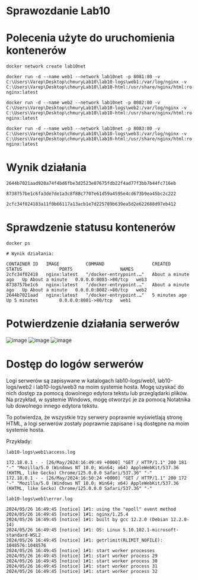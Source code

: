 # Sprawozdanie Lab10

# Polecenia użyte do uruchomienia kontenerów
```
docker network create lab10net

docker run -d --name web1 --network lab10net -p 8081:80 -v C:\Users\Varep\Desktop\chmuryLab10\lab10-logs\web1:/var/log/nginx -v C:\Users\Varep\Desktop\chmuryLab10\lab10-html:/usr/share/nginx/html:ro nginx:latest

docker run -d --name web2 --network lab10net -p 8082:80 -v C:\Users\Varep\Desktop\chmuryLab10\lab10-logs\web2:/var/log/nginx -v C:\Users\Varep\Desktop\chmuryLab10\lab10-html:/usr/share/nginx/html:ro nginx:latest

docker run -d --name web3 --network lab10net -p 8083:80 -v C:\Users\Varep\Desktop\chmuryLab10\lab10-logs\web3:/var/log/nginx -v C:\Users\Varep\Desktop\chmuryLab10\lab10-html:/usr/share/nginx/html:ro nginx:latest
```

# Wynik działania
```
2644b7021aad920a74f4bd6fbe3d2523e07675fdb22f4ad77f3bb7b44fc716eb

8738757be1c6fa3de7de1a3c8f88c7707e61d59a4595e4cd673b9ea45bc2c222

2cfc34f024183a11f0b66117a13acb1e7d225789b639ea5d2e622688d97eb412
```

# Sprawdzenie statusu kontenerów

```
docker ps

# Wynik działania:

CONTAINER ID   IMAGE          COMMAND                  CREATED              STATUS              PORTS                  NAMES
2cfc34f02418   nginx:latest   "/docker-entrypoint.…"   About a minute ago   Up About a minute   0.0.0.0:8083->80/tcp   web3
8738757be1c6   nginx:latest   "/docker-entrypoint.…"   About a minute ago   Up About a minute   0.0.0.0:8082->80/tcp   web2
2644b7021aad   nginx:latest   "/docker-entrypoint.…"   5 minutes ago        Up 5 minutes        0.0.0.0:8081->80/tcp   web1
```

# Potwierdzenie działania serwerów
![image](https://github.com/mr-macintosh01/Sprawozdanie_Lab10/assets/65767905/1417fd5e-214b-4164-9082-c298b2905ccf)
![image](https://github.com/mr-macintosh01/Sprawozdanie_Lab10/assets/65767905/208063a8-9c8c-4c4d-9e47-ad52358296c9)
![image](https://github.com/mr-macintosh01/Sprawozdanie_Lab10/assets/65767905/d77fe91e-70f7-478f-8db9-c90b0caf212f)

# Dostęp do logów serwerów

Logi serwerów są zapisywane w katalogach lab10-logs/web1, lab10-logs/web2 i lab10-logs/web3 na moim systemie hosta. Mogę uzyskać do nich dostęp za pomocą dowolnego edytora tekstu lub przeglądarki plików. Na przykład, w systemie Windows, mogę otworzyć je za pomocą Notatnika lub dowolnego innego edytora tekstu.

To potwierdza, że wszystkie trzy serwery poprawnie wyświetlają stronę HTML, a logi serwerów zostały poprawnie zapisane i są dostępne na moim systemie hosta.

Przykłady:

```
lab10-logs\web1\access.log

172.18.0.1 - - [26/May/2024:16:49:49 +0000] "GET / HTTP/1.1" 200 181 "-" "Mozilla/5.0 (Windows NT 10.0; Win64; x64) AppleWebKit/537.36 (KHTML, like Gecko) Chrome/125.0.0.0 Safari/537.36" "-"
172.18.0.1 - - [26/May/2024:16:50:24 +0000] "GET / HTTP/1.1" 200 172 "-" "Mozilla/5.0 (Windows NT 10.0; Win64; x64) AppleWebKit/537.36 (KHTML, like Gecko) Chrome/125.0.0.0 Safari/537.36" "-"

lab10-logs\web1\error.log

2024/05/26 16:49:45 [notice] 1#1: using the "epoll" event method
2024/05/26 16:49:45 [notice] 1#1: nginx/1.25.4
2024/05/26 16:49:45 [notice] 1#1: built by gcc 12.2.0 (Debian 12.2.0-14) 
2024/05/26 16:49:45 [notice] 1#1: OS: Linux 5.10.102.1-microsoft-standard-WSL2
2024/05/26 16:49:45 [notice] 1#1: getrlimit(RLIMIT_NOFILE): 1048576:1048576
2024/05/26 16:49:45 [notice] 1#1: start worker processes
2024/05/26 16:49:45 [notice] 1#1: start worker process 29
2024/05/26 16:49:45 [notice] 1#1: start worker process 30
2024/05/26 16:49:45 [notice] 1#1: start worker process 31
2024/05/26 16:49:45 [notice] 1#1: start worker process 32
```
